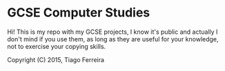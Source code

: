 # GCSE Computer Studies
Hi! This is my repo with my GCSE projects, I know it's public and actually I don't mind if you use them, as long as they are useful for your knowledge, not to exercise your copying skills.

Copyright (C) 2015, Tiago Ferreira
